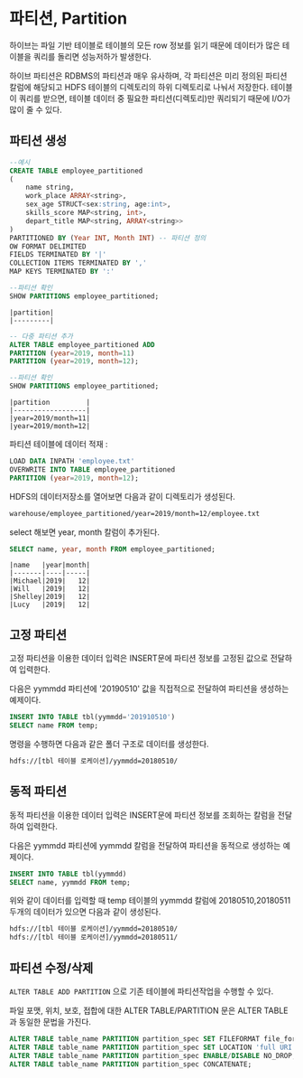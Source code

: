 # 파티션, Partition

하이브는 파일 기반 테이블로 테이블의 모든 row 정보를 읽기 때문에 데이터가 많은 테이블을 쿼리를 돌리면 성능저하가 발생한다. 

하이브 파티션은 RDBMS의 파티션과 매우 유사하며, 각 파티션은 미리 정의된 파티션 칼럼에 해당되고 HDFS 테이블의 디렉토리의 하위 디렉토리로 나눠서 저장한다. 테이블이 쿼리를 받으면, 테이블 데이터 중 필요한 파티션(디렉토리)만 쿼리되기 때문에 I/O가 많이 줄 수 있다.

## 파티션 생성
```SQL
--예시
CREATE TABLE employee_partitioned
(
    name string,
    work_place ARRAY<string>,
    sex_age STRUCT<sex:string, age:int>,
    skills_score MAP<string, int>,
    depart_title MAP<string, ARRAY<string>>
)
PARTITIONED BY (Year INT, Month INT) -- 파티션 정의
OW FORMAT DELIMITED
FIELDS TERMINATED BY '|'
COLLECTION ITEMS TERMINATED BY ','
MAP KEYS TERMINATED BY ':'
```
```SQL
--파티션 확인
SHOW PARTITIONS employee_partitioned;
```
```
|partition|
|---------|
```

```SQL
-- 다중 파티션 추가
ALTER TABLE employee_partitioned ADD
PARTITION (year=2019, month=11)
PARTITION (year=2019, month=12);
```
```SQL
--파티션 확인
SHOW PARTITIONS employee_partitioned;
```
```
|partition         |
|------------------|
|year=2019/month=11|
|year=2019/month=12|
```

파티션 테이블에 데이터 적재 :

```SQL
LOAD DATA INPATH 'employee.txt'
OVERWRITE INTO TABLE employee_partitioned
PARTITION (year=2019, month=12);
```

HDFS의 데이터저장소를 열어보면 다음과 같이 디렉토리가 생성된다.

```bash
warehouse/employee_partitioned/year=2019/month=12/employee.txt
```
select 해보면 year, month 칼럼이 추가된다.
```SQL
SELECT name, year, month FROM employee_partitioned;
```
```
|name   |year|month|
|-------|----|-----|
|Michael|2019|   12|
|Will   |2019|   12|
|Shelley|2019|   12|
|Lucy   |2019|   12|
```
## 고정 파티션

고정 파티션을 이용한 데이터 입력은 INSERT문에 파티션 정보를 고정된 값으로 전달하여 입력한다.

다음은 yymmdd 파티션에 '20190510' 값을 직접적으로 전달하여 파티션을 생성하는 예제이다.

```SQL
INSERT INTO TABLE tbl(yymmdd='201910510')
SELECT name FROM temp;
```
명령을 수행하면 다음과 같은 폴더 구조로 데이터를 생성한다.

```bash
hdfs://[tbl 테이블 로케이션]/yymmdd=20180510/
```

## 동적 파티션

동적 파티션을 이용한 데이터 입력은 INSERT문에 파티션 정보를 조회하는 칼럼을 전달하여 입력한다.

다음은 yymmdd 파티션에 yymmdd 칼럼을 전달하여 파티션을 동적으로 생성하는 예제이다.

```SQL
INSERT INTO TABLE tbl(yymmdd)
SELECT name, yymmdd FROM temp;
```

위와 같이 데이터를 입력할 때 temp 테이블의 yymmdd 칼럼에 20180510,20180511 두개의 데이터가 있으면 다음과 같이 생성된다.

```bash
hdfs://[tbl 테이블 로케이션]/yymmdd=20180510/
hdfs://[tbl 테이블 로케이션]/yymmdd=20180511/
```

## 파티션 수정/삭제

`ALTER TABLE ADD PARTITION` 으로 기존 테이블에 파티션작업을 수행할 수 있다.

파일 포맷, 위치, 보호, 접합에 대한 ALTER TABLE/PARTITION 문은 ALTER TABLE 과 동일한 문법을 가진다.

```SQL
ALTER TABLE table_name PARTITION partition_spec SET FILEFORMAT file_format;
ALTER TABLE table_name PARTITION partition_spec SET LOCATION 'full URI';
ALTER TABLE table_name PARTITION partition_spec ENABLE/DISABLE NO_DROP;
ALTER TABLE table_name PARTITION partition_spec CONCATENATE;
```
